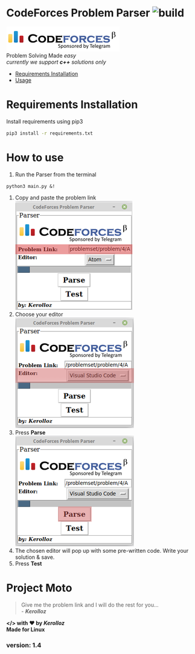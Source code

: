 <link rel="stylesheet" href="https://maxcdn.bootstrapcdn.com/bootstrap/3.3.7/css/bootstrap.min.css">

# CodeForces Problem Parser  ![build](https://api.travis-ci.com/kerolloz/cf-parser-linux.svg?)
![codeforces](codeforces-logo.png)
<br>
Problem Solving Made _easy_
<br>
_currently we support __c++__ solutions only_

* [Requirements Installation](https://github.com/kerolloz/cf-parser-linux#requirements-installation)
* [Usage ](https://github.com/kerolloz/cf-parser-linux#how-to-use)

# Requirements Installation
Install requirements using pip3
```bash
pip3 install -r requirements.txt
```
# How to use
1. Run the Parser from the terminal
```shell
python3 main.py &!
```
1. Copy and paste the problem link
<br>![](/screenShots/screen1.png)
1. Choose your editor
<br>![](/screenShots/screen2.png)
1. Press **Parse**
<br>![](/screenShots/screen3.png)
1. The chosen editor will pop up with some pre-written code. Write your solution & save.
1. Press **Test**

# Project Moto
> Give me the problem link and I will do the rest for you... <br> - _**Kerolloz**_

<b> </> with <span class="glyphicon glyphicon-heart">:heart:</span> by _Kerolloz_<br> </b>
<b>Made for Linux</b><br>
<h3> version: 1.4
